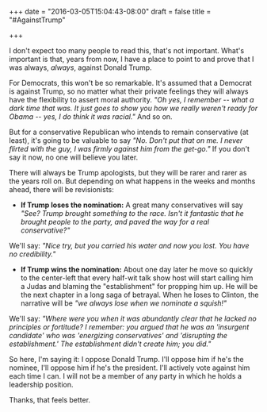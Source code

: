 +++
date = "2016-03-05T15:04:43-08:00"
draft = false
title = "#AgainstTrump"

+++

I don't expect too many people to read this, that's not important.  What's important is that, years from now, I have a place to point to and prove that I was always, *always*, against Donald Trump. 

For Democrats, this won't be so remarkable.  It's assumed that a Democrat is against Trump, so no matter what their private feelings they will always have the flexibility to assert moral authority.  *"Oh yes, I remember -- what a dark time that was.  It just goes to show you how we really weren't ready for Obama -- yes, I do think it was racial."* And so on.

But for a conservative Republican who intends to remain conservative (at least), it's going to be valuable to say *"No.  Don't put that on me.  I never flirted with the guy, I was firmly against him from the get-go."* If you don't say it now, no one will believe you later.

There will always be Trump apologists, but they will be rarer and rarer as the years roll on.  But depending on what happens in the weeks and months ahead, there will be revisionists:

+ **If Trump loses the nomination:** A great many conservatives will say *"See?  Trump brought something to the race.  Isn't it fantastic that he brought people to the party, and paved the way for a real conservative?"*

We'll say: *"Nice try, but you carried his water and now you lost.  You have no credibility."*

+ **If Trump wins the nomination:** About one day later he move so quickly to the center-left that every half-wit talk show host will start calling him a Judas and blaming the "establishment" for propping him up.  He will be the next chapter in a long saga of betrayal.  When he loses to Clinton, the narrative will be *"we always lose when we nominate a squish!"*

We'll say: *"Where were you when it was abundantly clear that he lacked no principles or fortitude?  I remember: you argued that he was an 'insurgent candidate' who was 'energizing conservatives' and 'disrupting the establishment.'  The establishment didn't create him; you did."*

So here, I'm saying it: I oppose Donald Trump.  I'll oppose him if he's the nominee, I'll oppose him if he's the president.  I'll actively vote against him each time I can.  I will not be a member of any party in which he holds a leadership position.

Thanks, that feels better.
